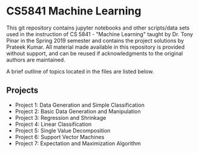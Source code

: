 # CS5841 Machine Learning

This git repository contains jupyter notebooks and other scripts/data sets used in the instruction of CS 5841 - "Machine Learning" taught by Dr. Tony Pinar in the Spring 2019 semester and contains the project solutions by Prateek Kumar. 
All material made available in this repository is provided without support, and can be reused if acknowledgments to the original authors are maintained.

A brief outline of topics located in the files are listed below.

## Projects

- Project 1: Data Generation and Simple Classification
- Project 2: Basic Data Generation and Manipulation
- Project 3: Regression and Shrinkage
- Project 4: Linear Classification
- Project 5: Single Value Decomposition
- Project 6: Support Vector Machines
- Project 7: Expectation and Maximization Algorithm
